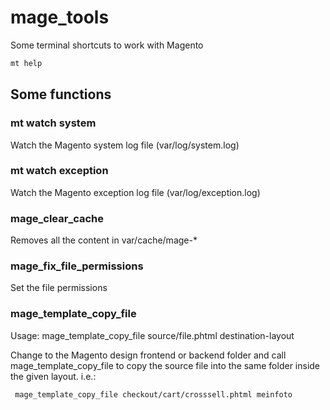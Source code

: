 mage_tools
==========

Some terminal shortcuts to work with Magento

```bash
mt help
```

Some functions
--------------

### mt watch system
Watch the Magento system log file (var/log/system.log)

### mt watch exception
Watch the Magento exception log file (var/log/exception.log)

### mage_clear_cache
Removes all the content in var/cache/mage-*

### mage_fix_file_permissions
Set the file permissions

### mage_template_copy_file
Usage: mage_template_copy_file source/file.phtml destination-layout

Change to the Magento design frontend or backend folder and call mage_template_copy_file to copy the source file into the same folder inside the given layout.
i.e.:
     
     mage_template_copy_file checkout/cart/crosssell.phtml meinfoto